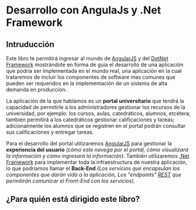 # Desarrollo con AngulaJs y .Net Framework

## Intruducción

Este libro te permitirá ingresar al mundo de [AngularJS][angular] y del [DotNet Framework][dotnet] mostrándote en forma de guía el desarrollo de una aplicación que podría ser implementada en el mundo real, una aplicación en la cual trataremos de incluir los componentes de software mas comunes que pueden ser requeridos en la implementación de un sistema de alta demanda en producción. 

La aplicación de la que hablamos es un **portal universitario** que tendrá la capacidad de permitirle a los administradores gestionar los recursos de la universidad, por ejemplo: los cursos, aulas, catedráticos, alumnos, etcétera; también permitirá a los catedráticos gestionar calificaciones y tareas; adicionalmente los alumnos que se registren en el portal podrán consultar sus calificaciones y entregar tareas.

Para el desarrollo del portal utilizaremos [AngularJS][angular] para gestionar la **experiencia del usuario** *(cómo este navega por el portal, cómo visualizará la información y cómo ingresará la información)*. También utilizaremos [.Net Framework][dotnet] para implementar toda la infraestructura de nuestra aplicación, lo que podríamos llamar el **Back-End** *(Los servicios que encapsulan los componentes que darán vida a la aplicación, Los "endpoints" [REST][rest] que permitirán comunicar el Front-End con los servicios)*.

[angular]: https://angularjs.org/
[dotnet]:  http://www.microsoft.com/net
[rest]:    http://en.wikipedia.org/wiki/Representational_state_transfer

## ¿Para quién está dirigido este libro?
